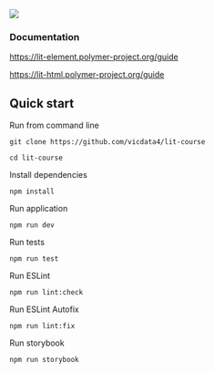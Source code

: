 ![](https://cdn.jsdelivr.net/gh/vicdata4/lit-course/assets/images/polymer.png?v=4&s=100)

### Documentation

https://lit-element.polymer-project.org/guide

https://lit-html.polymer-project.org/guide


## Quick start

Run from command line

```
git clone https://github.com/vicdata4/lit-course

cd lit-course
```

Install dependencies
```
npm install
```

Run application

```
npm run dev
```

Run tests

```
npm run test
```

Run ESLint

```
npm run lint:check
```

Run ESLint Autofix

```
npm run lint:fix
```

Run storybook

```
npm run storybook
```
